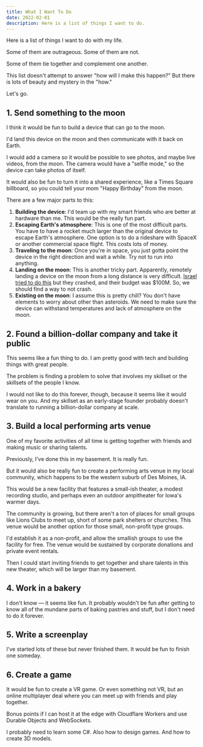 ```yaml
---
title: What I Want To Do
date: 2022-02-01
description: Here is a list of things I want to do.
---
```


Here is a list of things I want to do with my life.

Some of them are outrageous. Some of them are not.

Some of them tie together and complement one another.

This list doesn't attempt to answer "how will I make this happen?" But there is lots of beauty and mystery in the "how."

Let's go.

## 1. Send something to the moon

I think it would be fun to build a device that can go to the moon.

I'd land this device on the moon and then communicate with it back on Earth.

I would add a camera so it would be possible to see photos, and maybe live videos, from the moon. The camera would have a "selfie mode," so the device can take photos of itself.

It would also be fun to turn it into a shared experience, like a Times Square billboard, so you could tell your mom "Happy Birthday" from the moon.

There are a few major parts to this:

1. **Building the device**: I'd team up with my smart friends who are better at hardware than me. This would be the really fun part.
2. **Escaping Earth's atmosphere**: This is one of the most difficult parts. You have to have a rocket much larger than the original device to escape Earth's atmosphere. One option is to do a rideshare with SpaceX or another commercial space flight. This costs lots of money.
3. **Traveling to the moon**: Once you're in space, you just gotta point the device in the right direction and wait a while. Try not to run into anything.
4. **Landing on the moon**: This is another tricky part. Apparently, remotely landing a device on the moon from a long distance is very difficult. [Israel tried to do this](https://en.wikipedia.org/wiki/SpaceIL) but they crashed, and their budget was $100M. So, we should find a way to not crash.
5. **Existing on the moon**: I assume this is pretty chill? You don't have elements to worry about other than asteroids. We need to make sure the device can withstand temperatures and lack of atmosphere on the moon.

## 2. Found a billion-dollar company and take it public

This seems like a fun thing to do. I am pretty good with tech and building things with great people.

The problem is finding a problem to solve that involves my skillset or the skillsets of the people I know.

I would not like to do this forever, though, because it seems like it would wear on you. And my skillset as an early-stage founder probably doesn't translate to running a billion-dollar company at scale.

## 3. Build a local performing arts venue

One of my favorite activities of all time is getting together with friends and making music or sharing talents.

Previously, I've done this in my basement. It is really fun.

But it would also be really fun to create a performing arts venue in my local community, which happens to be the western suburb of Des Moines, IA.

This would be a new facility that features a small-ish theater, a modest recording studio, and perhaps even an outdoor ampitheater for Iowa's warmer days.

The community is growing, but there aren't a ton of places for small groups like Lions Clubs to meet up, short of some park shelters or churches. This venue would be another option for those small, non-profit type groups.

I'd establish it as a non-profit, and allow the smallish groups to use the facility for free. The venue would be sustained by corporate donations and private event rentals.

Then I could start inviting friends to get together and share talents in this new theater, which will be larger than my basement.

## 4. Work in a bakery

I don't know — it seems like fun. It probably wouldn't be fun after getting to know all of the mundane parts of baking pastries and stuff, but I don't need to do it forever.

## 5. Write a screenplay

I've started lots of these but never finished them. It would be fun to finish one someday.

## 6. Create a game

It would be fun to create a VR game. Or even something not VR, but an online multiplayer deal where you can meet up with friends and play together.

Bonus points if I can host it at the edge with Cloudflare Workers and use Durable Objects and WebSockets.

I probably need to learn some C#. Also how to design games. And how to create 3D models.
